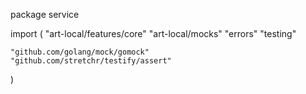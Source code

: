 package service

import (
  	"art-local/features/core"
	"art-local/mocks"
	"errors"
	"testing"

	"github.com/golang/mock/gomock"
	"github.com/stretchr/testify/assert"
)
